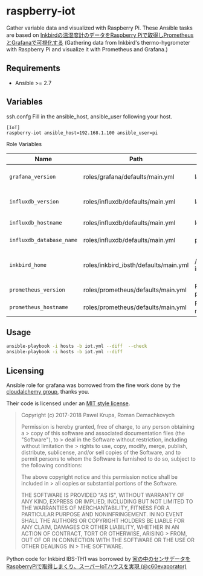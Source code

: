 # raspberry-iot

Gather variable data and visualized with Raspberry Pi.
These Ansible tasks are based on [Inkbirdの温湿度計のデータをRaspberry Piで取得しPrometheusとGrafanaで可視化する](https://qiita.com/revsystem/items/4097d0ff447913e2675a)
(Gathering data from Inkbird's thermo-hygrometer with Raspberry Pi and visualize it with Prometheus and Grafana.)

## Requirements

- Ansible >= 2.7

## Variables

ssh.confg
Fill in the ansible_host, ansible_user following your host.

```script:hosts
[IoT]
raspberry-iot ansible_host=192.168.1.100 ansible_user=pi
```

Role Variables

| Name           | Path          | Default Value | Description          |
| -------------- | ------------- | --------------|----------------------|
| `grafana_version` | roles/grafana/defaults/main.yml | latest | Grafana package version |
| `influxdb_version` | roles/influxdb/defaults/main.yml | latest | Influxdb package version |
| `influxdb_hostname` | roles/influxdb/defaults/main.yml | localhost | Influxdb Hostname |
| `influxdb_database_name` | roles/influxdb/defaults/main.yml | prometheus | Influxdb DB name |
| `inkbird_home` | roles/inkbird_ibsth/defaults/main.yml | /home/pi/raspberry-inkbird_ibsth | Path to Inkbird home directory |
| `prometheus_version` | roles/prometheus/defaults/main.yml | Prometheus package version |
| `prometheus_hostname` | roles/prometheus/defaults/main.yml | Prometheus Host name |

## Usage

```bash
ansible-playbook -i hosts -b iot.yml --diff  --check
ansible-playbook -i hosts -b iot.yml --diff
```

## Licensing

Ansible role for grafana was borrowed from the fine work done by the [cloudalchemy group](https://github.com/cloudalchemy/ansible-grafana), thanks you.

Their code is licensed under an [MIT style license](https://github.com/cloudalchemy/ansible-grafana/blob/master/LICENSE).

> Copyright (c) 2017-2018 Pawel Krupa, Roman Demachkovych
>
> Permission is hereby granted, free of charge, to any person obtaining a > copy
> of this software and associated documentation files (the "Software"), to > deal
> in the Software without restriction, including without limitation the > rights
> to use, copy, modify, merge, publish, distribute, sublicense, and/or sell
> copies of the Software, and to permit persons to whom the Software is
> furnished to do so, subject to the following conditions:
>
> The above copyright notice and this permission notice shall be included in > all
> copies or substantial portions of the Software.
>
> THE SOFTWARE IS PROVIDED "AS IS", WITHOUT WARRANTY OF ANY KIND, EXPRESS OR
> IMPLIED, INCLUDING BUT NOT LIMITED TO THE WARRANTIES OF MERCHANTABILITY,
> FITNESS FOR A PARTICULAR PURPOSE AND NONINFRINGEMENT. IN NO EVENT SHALL THE
> AUTHORS OR COPYRIGHT HOLDERS BE LIABLE FOR ANY CLAIM, DAMAGES OR OTHER
> LIABILITY, WHETHER IN AN ACTION OF CONTRACT, TORT OR OTHERWISE, ARISING > FROM,
> OUT OF OR IN CONNECTION WITH THE SOFTWARE OR THE USE OR OTHER DEALINGS IN > THE
> SOFTWARE.

Python code for Inkbird IBS-TH1 was borrowed by [家の中のセンサデータをRaspberryPiで取得しまくり、スーパーIoTハウスを実現 (@c60evaporator)](https://qiita.com/c60evaporator/items/283d0569eba58830f86e)
